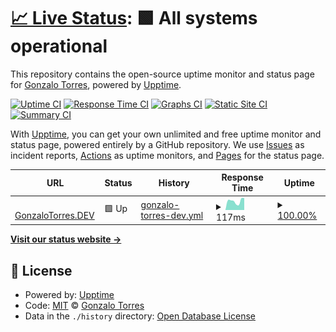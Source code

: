 # [📈 Live Status](https://gonetorres.github.io/upptime): <!--live status--> **🟩 All systems operational**

This repository contains the open-source uptime monitor and status page for [Gonzalo Torres](https://gonetorres.github.io/upptime), powered by [Upptime](https://github.com/upptime/upptime).

[![Uptime CI](https://github.com/gonetorres/upptime/workflows/Uptime%20CI/badge.svg)](https://github.com/gonetorres/upptime/actions?query=workflow%3A%22Uptime+CI%22)
[![Response Time CI](https://github.com/gonetorres/upptime/workflows/Response%20Time%20CI/badge.svg)](https://github.com/gonetorres/upptime/actions?query=workflow%3A%22Response+Time+CI%22)
[![Graphs CI](https://github.com/gonetorres/upptime/workflows/Graphs%20CI/badge.svg)](https://github.com/gonetorres/upptime/actions?query=workflow%3A%22Graphs+CI%22)
[![Static Site CI](https://github.com/gonetorres/upptime/workflows/Static%20Site%20CI/badge.svg)](https://github.com/gonetorres/upptime/actions?query=workflow%3A%22Static+Site+CI%22)
[![Summary CI](https://github.com/gonetorres/upptime/workflows/Summary%20CI/badge.svg)](https://github.com/gonetorres/upptime/actions?query=workflow%3A%22Summary+CI%22)

With [Upptime](https://upptime.js.org), you can get your own unlimited and free uptime monitor and status page, powered entirely by a GitHub repository. We use [Issues](https://github.com/gonetorres/upptime/issues) as incident reports, [Actions](https://github.com/gonetorres/upptime/actions) as uptime monitors, and [Pages](https://gonetorres.github.io/upptime) for the status page.

<!--start: status pages-->
<!-- This summary is generated by Upptime (https://github.com/upptime/upptime) -->
<!-- Do not edit this manually, your changes will be overwritten -->
<!-- prettier-ignore -->
| URL | Status | History | Response Time | Uptime |
| --- | ------ | ------- | ------------- | ------ |
| <img alt="" src="https://favicons.githubusercontent.com/gonzalotorres.dev" height="13"> [GonzaloTorres.DEV](https://gonzalotorres.dev) | 🟩 Up | [gonzalo-torres-dev.yml](https://github.com/GoneTorres/upptime/commits/HEAD/history/gonzalo-torres-dev.yml) | <details><summary><img alt="Response time graph" src="./graphs/gonzalo-torres-dev/response-time-week.png" height="20"> 117ms</summary><br><a href="https://gonetorres.github.io/upptime/history/gonzalo-torres-dev"><img alt="Response time 139" src="https://img.shields.io/endpoint?url=https%3A%2F%2Fraw.githubusercontent.com%2FGoneTorres%2Fupptime%2FHEAD%2Fapi%2Fgonzalo-torres-dev%2Fresponse-time.json"></a><br><a href="https://gonetorres.github.io/upptime/history/gonzalo-torres-dev"><img alt="24-hour response time 151" src="https://img.shields.io/endpoint?url=https%3A%2F%2Fraw.githubusercontent.com%2FGoneTorres%2Fupptime%2FHEAD%2Fapi%2Fgonzalo-torres-dev%2Fresponse-time-day.json"></a><br><a href="https://gonetorres.github.io/upptime/history/gonzalo-torres-dev"><img alt="7-day response time 117" src="https://img.shields.io/endpoint?url=https%3A%2F%2Fraw.githubusercontent.com%2FGoneTorres%2Fupptime%2FHEAD%2Fapi%2Fgonzalo-torres-dev%2Fresponse-time-week.json"></a><br><a href="https://gonetorres.github.io/upptime/history/gonzalo-torres-dev"><img alt="30-day response time 139" src="https://img.shields.io/endpoint?url=https%3A%2F%2Fraw.githubusercontent.com%2FGoneTorres%2Fupptime%2FHEAD%2Fapi%2Fgonzalo-torres-dev%2Fresponse-time-month.json"></a><br><a href="https://gonetorres.github.io/upptime/history/gonzalo-torres-dev"><img alt="1-year response time 139" src="https://img.shields.io/endpoint?url=https%3A%2F%2Fraw.githubusercontent.com%2FGoneTorres%2Fupptime%2FHEAD%2Fapi%2Fgonzalo-torres-dev%2Fresponse-time-year.json"></a></details> | <details><summary><a href="https://gonetorres.github.io/upptime/history/gonzalo-torres-dev">100.00%</a></summary><a href="https://gonetorres.github.io/upptime/history/gonzalo-torres-dev"><img alt="All-time uptime 100.00%" src="https://img.shields.io/endpoint?url=https%3A%2F%2Fraw.githubusercontent.com%2FGoneTorres%2Fupptime%2FHEAD%2Fapi%2Fgonzalo-torres-dev%2Fuptime.json"></a><br><a href="https://gonetorres.github.io/upptime/history/gonzalo-torres-dev"><img alt="24-hour uptime 100.00%" src="https://img.shields.io/endpoint?url=https%3A%2F%2Fraw.githubusercontent.com%2FGoneTorres%2Fupptime%2FHEAD%2Fapi%2Fgonzalo-torres-dev%2Fuptime-day.json"></a><br><a href="https://gonetorres.github.io/upptime/history/gonzalo-torres-dev"><img alt="7-day uptime 100.00%" src="https://img.shields.io/endpoint?url=https%3A%2F%2Fraw.githubusercontent.com%2FGoneTorres%2Fupptime%2FHEAD%2Fapi%2Fgonzalo-torres-dev%2Fuptime-week.json"></a><br><a href="https://gonetorres.github.io/upptime/history/gonzalo-torres-dev"><img alt="30-day uptime 100.00%" src="https://img.shields.io/endpoint?url=https%3A%2F%2Fraw.githubusercontent.com%2FGoneTorres%2Fupptime%2FHEAD%2Fapi%2Fgonzalo-torres-dev%2Fuptime-month.json"></a><br><a href="https://gonetorres.github.io/upptime/history/gonzalo-torres-dev"><img alt="1-year uptime 100.00%" src="https://img.shields.io/endpoint?url=https%3A%2F%2Fraw.githubusercontent.com%2FGoneTorres%2Fupptime%2FHEAD%2Fapi%2Fgonzalo-torres-dev%2Fuptime-year.json"></a></details>

<!--end: status pages-->

[**Visit our status website →**](https://gonetorres.github.io/upptime)

## 📄 License

- Powered by: [Upptime](https://github.com/upptime/upptime)
- Code: [MIT](./LICENSE) © [Gonzalo Torres](https://gonetorres.github.io/upptime)
- Data in the `./history` directory: [Open Database License](https://opendatacommons.org/licenses/odbl/1-0/)
